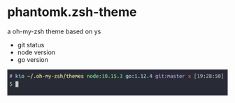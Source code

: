 # phantomk.zsh-theme
a oh-my-zsh theme based on ys

- git status
- node version
- go version

![](theme.png)